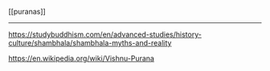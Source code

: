 [[puranas]]

---

https://studybuddhism.com/en/advanced-studies/history-culture/shambhala/shambhala-myths-and-reality


https://en.wikipedia.org/wiki/Vishnu-Purana
